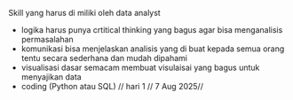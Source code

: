 Skill yang harus di miliki oleh data analyst
- logika
  harus punya crtitical thinking yang bagus agar bisa menganalisis permasalahan
- komunikasi
  bisa menjelaskan analisis yang di buat kepada semua orang tentu secara sederhana dan mudah dipahami
- visualisasi dasar
  semacam membuat visulaisai yang bagus untuk menyajikan data
- coding (Python atau SQL)
  // hari 1 // 7 Aug 2025//
